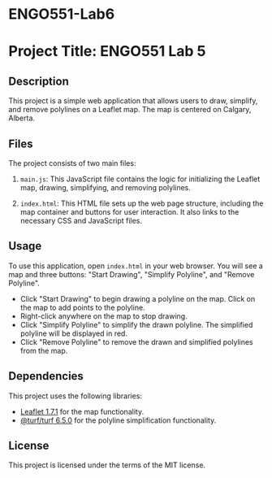 # ENGO551-Lab6

# Project Title: ENGO551 Lab 5

## Description
This project is a simple web application that allows users to draw, simplify, and remove polylines on a Leaflet map. The map is centered on Calgary, Alberta.

## Files
The project consists of two main files:

1. `main.js`: This JavaScript file contains the logic for initializing the Leaflet map, drawing, simplifying, and removing polylines.

2. `index.html`: This HTML file sets up the web page structure, including the map container and buttons for user interaction. It also links to the necessary CSS and JavaScript files.

## Usage
To use this application, open `index.html` in your web browser. You will see a map and three buttons: "Start Drawing", "Simplify Polyline", and "Remove Polyline".

- Click "Start Drawing" to begin drawing a polyline on the map. Click on the map to add points to the polyline.
- Right-click anywhere on the map to stop drawing.
- Click "Simplify Polyline" to simplify the drawn polyline. The simplified polyline will be displayed in red.
- Click "Remove Polyline" to remove the drawn and simplified polylines from the map.

## Dependencies
This project uses the following libraries:
- [Leaflet 1.7.1](https://unpkg.com/leaflet@1.7.1/dist/leaflet.js) for the map functionality.
- [@turf/turf 6.5.0](https://unpkg.com/@turf/turf@6.5.0) for the polyline simplification functionality.

## License
This project is licensed under the terms of the MIT license.
